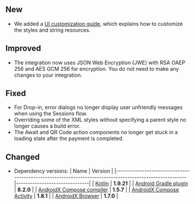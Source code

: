 [//]: # (This file will be used for the release notes on GitHub when publishing.)
[//]: # (Types of changes: `Breaking changes` `New` `Added` `Improved` `Changed` `Deprecated` `Removed` `Fixed`)
[//]: # (Example:)
[//]: # (## Added)
[//]: # ( - New payment method)
[//]: # (## Changed)
[//]: # ( - DropIn service's package changed from `com.adyen.dropin` to `com.adyen.dropin.services`)
[//]: # (## Deprecated)
[//]: # ( - Configurations public constructor are deprecated, please use each Configuration's builder to make a Configuration object)

## New
- We added a [UI customization guide](docs/UI_CUSTOMIZATION.md), which explains how to customize the styles and string resources.

## Improved
- The integration now uses JSON Web Encryption (JWE) with RSA OAEP 256 and AES GCM 256 for encryption. You do not need to make any changes to your integration.

## Fixed
- For Drop-in, error dialogs no longer display user unfriendly messages when using the Sessions flow.
- Overriding some of the XML styles without specifying a parent style no longer causes a build error.
- The Await and QR Code action components no longer get stuck in a loading state after the payment is completed.

## Changed
- Dependency versions:
  | Name                                                                                                   | Version                       |
  |--------------------------------------------------------------------------------------------------------|-------------------------------|
  | [Kotlin](https://kotlinlang.org/docs/releases.html#release-details)                                    | **1.9.21**                    |
  | [Android Gradle plugin](https://developer.android.com/build/releases/gradle-plugin)                    | **8.2.0**                     |
  | [AndroidX Compose compiler](https://developer.android.com/jetpack/androidx/releases/compose-compiler)  | **1.5.7**                     |
  | [AndroidX Compose Activity](https://developer.android.com/jetpack/androidx/releases/activity#1.8.1)    | **1.8.1**                     |
  | [AndroidX Browser](https://developer.android.com/jetpack/androidx/releases/browser#1.7.0)              | **1.7.0**                     |
